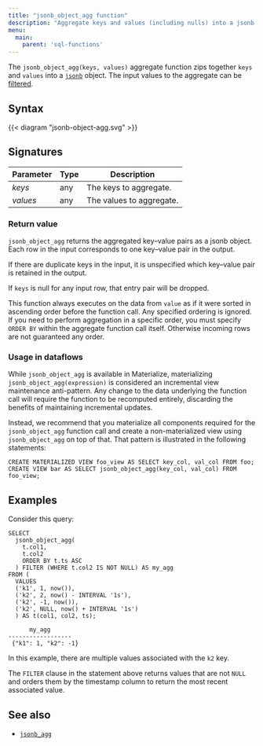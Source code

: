```yaml
---
title: "jsonb_object_agg function"
description: "Aggregate keys and values (including nulls) into a jsonb object"
menu:
  main:
    parent: 'sql-functions'
---
```


The `jsonb_object_agg(keys, values)` aggregate function zips together `keys`
and `values` into a [`jsonb`](/sql/types/jsonb) object.
The input values to the aggregate can be [filtered](../filters).

## Syntax

{{< diagram "jsonb-object-agg.svg" >}}

## Signatures

Parameter | Type | Description
----------|------|------------
_keys_    | any  | The keys to aggregate.
_values_  | any  | The values to aggregate.

### Return value

`jsonb_object_agg` returns the aggregated key–value pairs as a jsonb object.
Each row in the input corresponds to one key–value pair in the output.

If there are duplicate keys in the input, it is unspecified which key–value
pair is retained in the output.

If `keys` is null for any input row, that entry pair will be dropped.

This function always executes on the data from `value` as if it were sorted in ascending order before the function call. Any specified ordering is
ignored. If you need to perform aggregation in a specific order, you must specify `ORDER BY` within the aggregate function call itself. Otherwise incoming rows are not guaranteed any order.

### Usage in dataflows

While `jsonb_object_agg` is available in Materialize, materializing
`jsonb_object_agg(expression)` is considered an incremental view maintenance
anti-pattern. Any change to the data underlying the function call will require
the function to be recomputed entirely, discarding the benefits of maintaining
incremental updates.

Instead, we recommend that you materialize all components required for the
`jsonb_object_agg` function call and create a non-materialized view using
`jsonb_object_agg` on top of that. That pattern is illustrated in the following
statements:

```mzsql
CREATE MATERIALIZED VIEW foo_view AS SELECT key_col, val_col FROM foo;
CREATE VIEW bar AS SELECT jsonb_object_agg(key_col, val_col) FROM foo_view;
```

## Examples

Consider this query:
```mzsql
SELECT
  jsonb_object_agg(
    t.col1,
    t.col2
    ORDER BY t.ts ASC
  ) FILTER (WHERE t.col2 IS NOT NULL) AS my_agg
FROM (
  VALUES
  ('k1', 1, now()),
  ('k2', 2, now() - INTERVAL '1s'),
  ('k2', -1, now()),
  ('k2', NULL, now() + INTERVAL '1s')
  ) AS t(col1, col2, ts);
```
```nofmt
      my_agg
------------------
 {"k1": 1, "k2": -1}
```
In this example, there are multiple values associated with the `k2` key.

The `FILTER` clause in the statement above returns values that are not `NULL` and orders them by the timestamp column to return the most recent associated value.

## See also

* [`jsonb_agg`](/sql/functions/jsonb_agg)
